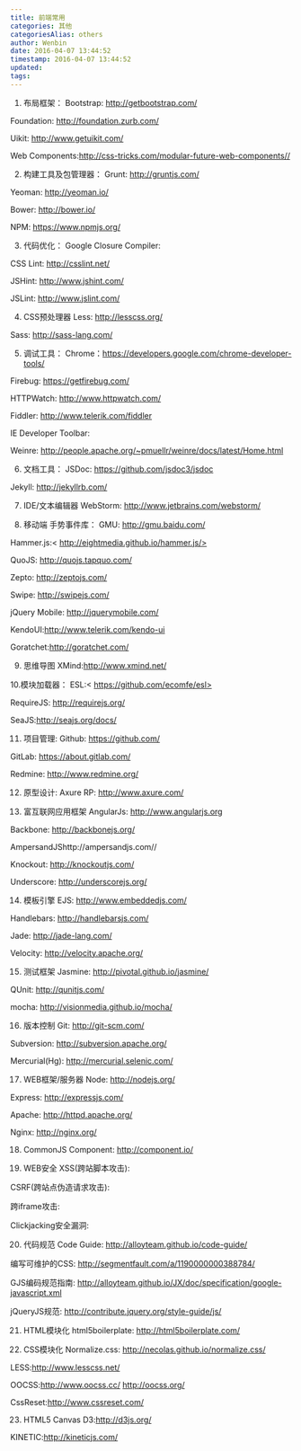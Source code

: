 ```yaml
---
title: 前端常用
categories: 其他
categoriesAlias: others
author: Wenbin
date: 2016-04-07 13:44:52
timestamp: 2016-04-07 13:44:52
updated:
tags:
---
```


1. 布局框架：
Bootstrap: http://getbootstrap.com/

Foundation: http://foundation.zurb.com/

Uikit: http://www.getuikit.com/

Web Components:http://css-tricks.com/modular-future-web-components//

2. 构建工具及包管理器：
Grunt: http://gruntjs.com/

Yeoman: http://yeoman.io/

Bower: http://bower.io/

NPM: https://www.npmjs.org/

3. 代码优化：
Google Closure Compiler:

CSS Lint: http://csslint.net/

JSHint: http://www.jshint.com/

JSLint: http://www.jslint.com/

4. CSS预处理器
Less: http://lesscss.org/

Sass: http://sass-lang.com/

5. 调试工具：
Chrome：https://developers.google.com/chrome-developer-tools/

Firebug: https://getfirebug.com/

HTTPWatch: http://www.httpwatch.com/

Fiddler: http://www.telerik.com/fiddler

IE Developer Toolbar:

Weinre: http://people.apache.org/~pmuellr/weinre/docs/latest/Home.html

6. 文档工具：
JSDoc: https://github.com/jsdoc3/jsdoc

Jekyll: http://jekyllrb.com/

7. IDE/文本编辑器
WebStorm: http://www.jetbrains.com/webstorm/

8. 移动端 手势事件库：
GMU: http://gmu.baidu.com/

Hammer.js:< http://eightmedia.github.io/hammer.js/>

QuoJS: http://quojs.tapquo.com/

Zepto: http://zeptojs.com/

Swipe: http://swipejs.com/

jQuery Mobile: http://jquerymobile.com/

KendoUI:http://www.telerik.com/kendo-ui

Goratchet:http://goratchet.com/

9. 思维导图
XMind:http://www.xmind.net/

10.模块加载器：
ESL:< https://github.com/ecomfe/esl>

RequireJS: http://requirejs.org/

SeaJS:http://seajs.org/docs/

11. 项目管理:
Github: https://github.com/

GitLab: https://about.gitlab.com/

Redmine: http://www.redmine.org/

12. 原型设计:
Axure RP: http://www.axure.com/

13. 富互联网应用框架
AngularJs: http://www.angularjs.org

Backbone: http://backbonejs.org/

AmpersandJShttp://ampersandjs.com//

Knockout: http://knockoutjs.com/

Underscore: http://underscorejs.org/

14. 模板引擎
EJS: http://www.embeddedjs.com/

Handlebars: http://handlebarsjs.com/

Jade: http://jade-lang.com/

Velocity: http://velocity.apache.org/

15. 测试框架
Jasmine: http://pivotal.github.io/jasmine/

QUnit: http://qunitjs.com/

mocha: http://visionmedia.github.io/mocha/

16. 版本控制
Git: http://git-scm.com/

Subversion: http://subversion.apache.org/

Mercurial(Hg): http://mercurial.selenic.com/

17. WEB框架/服务器
Node: http://nodejs.org/

Express: http://expressjs.com/

Apache: http://httpd.apache.org/

Nginx: http://nginx.org/

18. CommonJS
Component: http://component.io/

19. WEB安全
XSS(跨站脚本攻击):

CSRF(跨站点伪造请求攻击):

跨iframe攻击:

Clickjacking安全漏洞:

20. 代码规范
Code Guide: http://alloyteam.github.io/code-guide/

编写可维护的CSS: http://segmentfault.com/a/1190000000388784/

GJS编码规范指南: http://alloyteam.github.io/JX/doc/specification/google-javascript.xml

jQueryJS规范: http://contribute.jquery.org/style-guide/js/

21. HTML模块化
html5boilerplate: http://html5boilerplate.com/

22. CSS模块化
Normalize.css: http://necolas.github.io/normalize.css/

LESS:http://www.lesscss.net/

OOCSS:http://www.oocss.cc/ http://oocss.org/

CssReset:http://www.cssreset.com/

23. HTML5 Canvas
D3:http://d3js.org/

KINETIC:http://kineticjs.com/
